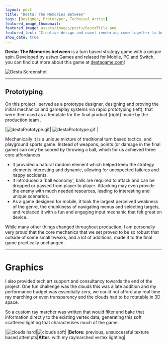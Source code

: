 ```yaml
---
layout: post
title: "Desta: The Memories Between"
tags: [Designer, Prototyper, Technical Artist]
featured_image_thumbnail:
featured_image: assets/images/posts/DestaTitle.png
featured_text: "Creative design and novel rendering come together to build a dreamlike experience."
show_date: true
---
```




**Desta: The Memories between** is a turn based strategy game with a unique spin. Developed by ustwo Games and relased for Mobile, PC and Switch, 
you can find out more about this game at [destagame.com](https://www.destagame.com/)!

![Desta Screenshot](assets/images/posts/DestaScreenshot.png)

---

## Prototyping

On this project I served as a prototype designer, designing and proving the initial mechanics and gameplay systems via rapid prototyping (left),
that were then used as a template for the final product (right) made by the production team .

|![destaPrototype.gif](assets/images/posts/destaPrototype.gif)| ![destaPrototype.gif](assets/images/posts/destaFinal.gif) |

Mechanically it is a unique mixture of traditional turn based tactics, and playground sports game. Instead of weapons, points (or damage in the final game) can only be scored
by throwing a ball, which for us achieved three core affordances

* It provided a natural random element which helped keep the strategy elements interesting and dynamic, allowing for unexpected failures and happy accidents.
* It introduced a 'ball economy', balls are required to attack and can be dropped or passed from player to player. Attacking may even provide the enemy with much needed resources, leading to interesting and unique scenarios.
* As a game designed for mobile, it took the largest perceived weakness of the genre, the chunkiness of navigating menus and selecting targets, and replaced it with a fun and engaging input mechanic that felt great on device.

While many other things changed throughout production, I am personally very proud that the core mechanics that we set proved to be so robust that outside of some small tweaks, and a lot of additions, made it to the final game practically unchanged.

---

# Graphics

I also provided tech art support and consultancy towards the end of the project.
One fun challenge was the clouds this was a late addition and my performance budget was essentially zero, we could not afford any real time ray marching or even transparency and the clouds
had to be rotatable in 3D space.

So a custom ray marcher was written that would filter and bake that information directly to the existing vertex data, generating this soft scattered lighting that characterises much
of the game.

|![clouds hard](assets/images/posts/cloudsHard.png)|![clouds soft](assets/images/posts/cloudsSoft.png)|
|**Before:** previous, unsuccessful texture based attempts|**After:** with my raymarched vertex lighting|